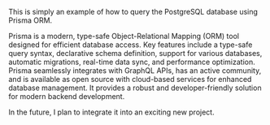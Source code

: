 This is simply an example of how to query the PostgreSQL database using Prisma ORM. 

Prisma is a modern, type-safe Object-Relational Mapping (ORM) tool designed for efficient database access. Key features include a type-safe query syntax, declarative schema definition, support for various databases, automatic migrations, real-time data sync, and performance optimization. Prisma seamlessly integrates with GraphQL APIs, has an active community, and is available as open source with cloud-based services for enhanced database management. It provides a robust and developer-friendly solution for modern backend development.

In the future, I plan to integrate it into an exciting new project.
